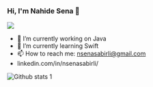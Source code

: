 ### Hi, I'm Nahide Sena 👋

<img src="https://camo.githubusercontent.com/fc083430a7a6c4b25724116b25a399c054aa230051bcb1f08ca55c4770ea70a1/68747470733a2f2f6d656469612e67697068792e636f6d2f6d656469612f336f4b49506e4169614d437773386e4f73452f67697068792e676966" width="auto">

- 🔭 I’m currently working on Java
- 🌱 I’m currently learning Swift
- 📫 How to reach me: nsenasabirli@gmail.com
- linkedin.com/in/nsenasabirli/
  
![Github stats 1](https://github-readme-stats.vercel.app/api?username=nsenasabirli&show_icons=true&theme=gradient) 


